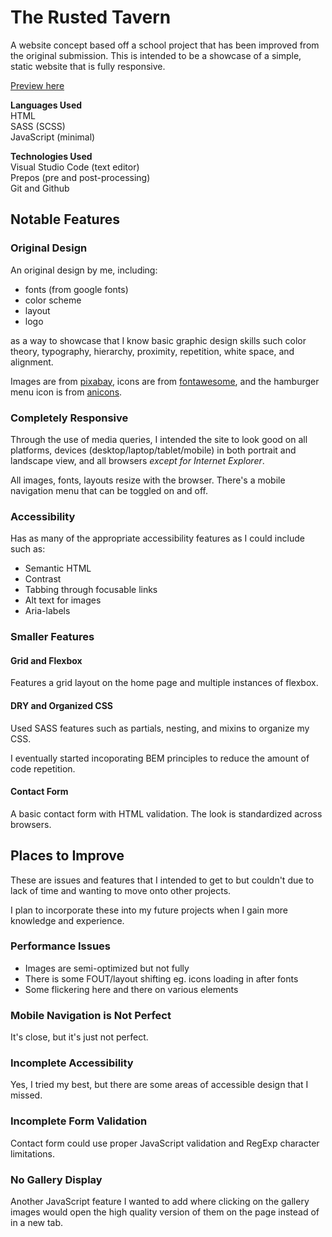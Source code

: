 # The Rusted Tavern

A website concept based off a school project that has been improved from the original submission. This is intended to be a showcase of a simple, static website that is fully responsive.

[Preview here](https://tpureti.github.io/debut-site/pages/home.html)

**Languages Used**<br>
HTML<br>
SASS (SCSS)<br>
JavaScript (minimal)

**Technologies Used** <br>
Visual Studio Code (text editor) <br>
Prepos (pre and post-processing) <br>
Git and Github

## Notable Features

### Original Design

An original design by me, including:

- fonts (from google fonts)
- color scheme
- layout
- logo

as a way to showcase that I know basic graphic design skills such color theory, typography, hierarchy, proximity, repetition, white space, and alignment.

Images are from [pixabay](https://pixabay.com/), icons are from [fontawesome](https://fontawesome.com/), and the hamburger menu icon is from [anicons](https://typogram.github.io/Anicons/).

### Completely Responsive

Through the use of media queries, I intended the site to look good on all platforms, devices (desktop/laptop/tablet/mobile) in both portrait and landscape view, and all browsers _except for Internet Explorer_.

All images, fonts, layouts resize with the browser. There's a mobile navigation menu that can be toggled on and off.

### Accessibility

Has as many of the appropriate accessibility features as I could include such as:

- Semantic HTML
- Contrast
- Tabbing through focusable links
- Alt text for images
- Aria-labels

### Smaller Features

#### Grid and Flexbox

Features a grid layout on the home page and multiple instances of flexbox.

#### DRY and Organized CSS

Used SASS features such as partials, nesting, and mixins to organize my CSS.

I eventually started incoporating BEM principles to reduce the amount of code repetition.

#### Contact Form

A basic contact form with HTML validation. The look is standardized across browsers.

## Places to Improve

These are issues and features that I intended to get to but couldn't due to lack of time and wanting to move onto other projects.

I plan to incorporate these into my future projects when I gain more knowledge and experience.

### Performance Issues

- Images are semi-optimized but not fully
- There is some FOUT/layout shifting eg. icons loading in after fonts
- Some flickering here and there on various elements

### Mobile Navigation is Not Perfect

It's close, but it's just not perfect.

### Incomplete Accessibility

Yes, I tried my best, but there are some areas of accessible design that I missed.

### Incomplete Form Validation

Contact form could use proper JavaScript validation and RegExp character limitations.

### No Gallery Display

Another JavaScript feature I wanted to add where clicking on the gallery images would open the high quality version of them on the page instead of in a new tab.
